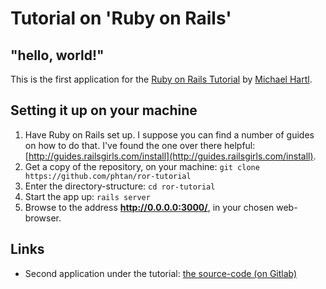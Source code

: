 # Tutorial on 'Ruby on Rails'

## "hello, world!"

This is the first application for the [Ruby on Rails Tutorial](http://www.railstutorial.org/) by [Michael Hartl](http://www.michaelhartl.com/).

## Setting it up on your machine

1. Have Ruby on Rails set up. I suppose you can find a number of guides on how to do that. I've found the one over there helpful: [http://guides.railsgirls.com/install](http://guides.railsgirls.com/install).
2. Get a copy of the repository, on your machine: `git clone https://github.com/phtan/ror-tutorial`
3. Enter the directory-structure: `cd ror-tutorial`
4. Start the app up: `rails server`
0. Browse to the address **http://0.0.0.0:3000/**, in your chosen web-browser.

## Links

- Second application under the tutorial: 
[the source-code (on Gitlab)](http://gitlab.com/phtan/toy-app)
